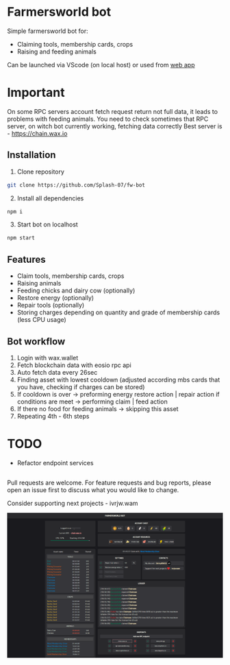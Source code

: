 # Farmersworld bot

Simple farmersworld bot for:

- Claiming tools, membership cards, crops
- Raising and feeding animals

Can be launched via VScode (on local host) or used from [web app](fw-claim-bot.web.app/)

# Important

On some RPC servers account fetch request return not full data, it leads to problems with feeding animals. You need to check sometimes that RPC server, on witch bot currently working, fetching data correctly
Best server is - https://chain.wax.io

## Installation

1. Clone repository

```bash
git clone https://github.com/Splash-07/fw-bot
```

2. Install all dependencies

```bash
npm i
```

3. Start bot on localhost

```bash
npm start
```

## Features

- Claim tools, membership cards, crops
- Raising animals
- Feeding chicks and dairy cow (optionally)
- Restore energy (optionally)
- Repair tools (optionally)
- Storing charges depending on quantity and grade of membership cards (less CPU usage)

## Bot workflow

1. Login with wax.wallet
2. Fetch blockchain data with eosio rpc api
3. Auto fetch data every 26sec
4. Finding asset with lowest cooldown (adjusted according mbs cards that you have, checking if charges can be stored)
5. If cooldown is over -> preforming energy restore action | repair action if conditions are meet -> performing claim | feed action
6. If there no food for feeding animals -> skipping this asset
7. Repeating 4th - 6th steps

# TODO

- Refactor endpoint services

##

Pull requests are welcome. For feature requests and bug reports, please open an issue first to discuss what you would like to change.

Consider supporting next projects - ivrjw.wam

![Alt text](/public/FWbot.png)
